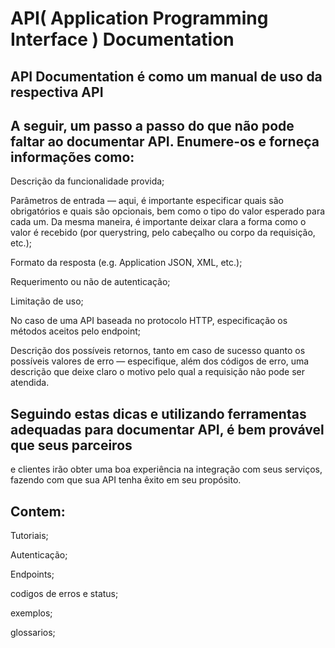 # API( Application Programming Interface ) Documentation

## API Documentation é como um manual de uso da respectiva API

## A seguir, um passo a passo do que não pode faltar ao documentar API. Enumere-os e forneça informações como:

Descrição da funcionalidade provida;

Parâmetros de entrada — aqui, é importante especificar quais são obrigatórios e quais são opcionais,
bem como o tipo do valor esperado para cada um. Da mesma maneira, é importante deixar clara a forma 
como o valor é recebido (por querystring, pelo cabeçalho ou corpo da requisição, etc.);

Formato da resposta (e.g. Application JSON, XML, etc.);

Requerimento ou não de autenticação;

Limitação de uso;

No caso de uma API baseada no protocolo HTTP, especificação os métodos aceitos pelo endpoint;

Descrição dos possíveis retornos, tanto em caso de sucesso quanto os possíveis valores de erro — especifique,
além dos códigos de erro, uma descrição que deixe claro o motivo pelo qual a requisição não pode ser atendida.

## Seguindo estas dicas e utilizando ferramentas adequadas para documentar API, é bem provável que seus parceiros 
e clientes irão obter uma boa experiência na integração com seus serviços, fazendo com que sua API tenha êxito em seu propósito.


## Contem: 
Tutoriais;

Autenticação;

Endpoints;

codigos de erros e status;

exemplos;

glossarios;
